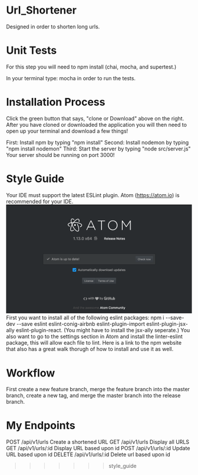 # Url_Shortener
  Designed in order to shorten long urls.

# Unit Tests
For this step you will need to npm install (chai, mocha, and supertest.)

In your terminal type: mocha in order to run the tests.

# Installation Process
 Click the green button that says, "clone or Download" above on the right.
 After you have cloned or downloaded the application you will then need to open up your terminal and download a few things!<br/>

 First: Install npm by typing "npm install"
 Second: Install nodemon by typing "npm install nodemon"
 Third: Start the server by typing "node src/server.js"
 Your server should be running on port 3000!

# Style Guide
Your IDE must support the latest ESLint plugin. Atom (https://atom.io) is recommended for your IDE.
<img src="views/images/atom.png" alt="atom"> <br/>
First you want to install all of the following eslint packages:
npm i --save-dev --save eslint eslint-conig-airbnb eslint-plugin-import eslint-plugin-jsx-ally eslint-plugin-react. (You might have to install the jsx-ally seperate.)
You also want to go to the settings section in Atom and install the linter-eslint package, this will allow each file to lint.
Here is a link to the npm website that also has a great walk thorugh of how to install and use it as well.
<br/>

# Workflow
First create a new feature branch, merge the feature branch into the master branch, create a new tag, and merge the master branch into the release branch.

# My Endpoints
POST /api/v1/urls
  Create a shortened URL
GET /api/v1/urls
  Display all URLS
GET /api/v1/urls/:id
  Display URL based upon id
POST /api/v1/urls/:id
  Update URL based upon id
DELETE  /api/v1/urls/:id
  Delete url based upon id
>>>>>>> style_guide
